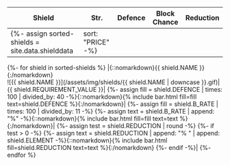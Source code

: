 |Shield|Str.|Defence|Block Chance|Reduction|
|-|-|-|-|-|
{%- assign sorted-shields = site.data.shielddata | sort: "PRICE" -%}
{%- for shield in sorted-shields %}
  |{::nomarkdown}<span class="{{ shield.ELEMENT | downcase }}"><span class="record-name">{{ shield.NAME }}</span></span>{:/nomarkdown}<br />![{{ shield.NAME }}](/assets/img/shields/{{ shield.NAME | downcase }}.gif)|{{ shield.REQUIREMENT_VALUE }}|
  {%- assign fill = shield.DEFENCE | times: 100 | divided_by: 40 -%}{::nomarkdown}{% include bar.html fill=fill text=shield.DEFENCE %}{:/nomarkdown}|
  {%- assign fill = shield.B_RATE | times: 100 | divided_by: 11 -%}
  {%- assign text = shield.B_RATE | append: "%" -%}{::nomarkdown}{% include bar.html fill=fill text=text %}{:/nomarkdown}|
  {%- assign test = shield.REDUCTION | round -%}
  {%- if test > 0 -%}
    {%- assign text = shield.REDUCTION | append: "% " | append: shield.ELEMENT -%}{::nomarkdown}{% include bar.html fill=shield.REDUCTION text=text %}{:/nomarkdown}
  {%- endif -%}|
{%- endfor %}